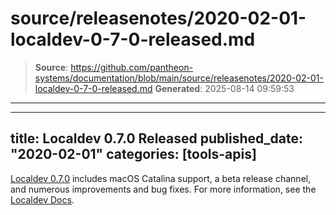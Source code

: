 # source/releasenotes/2020-02-01-localdev-0-7-0-released.md

> **Source**: https://github.com/pantheon-systems/documentation/blob/main/source/releasenotes/2020-02-01-localdev-0-7-0-released.md
> **Generated**: 2025-08-14 09:59:53

---

---
title: Localdev 0.7.0 Released
published_date: "2020-02-01"
categories: [tools-apis]
---
[Localdev 0.7.0](/guides/local-development) includes macOS Catalina support, a beta release channel, and numerous improvements and bug fixes. For more information, see the [Localdev Docs](/guides/local-development).

